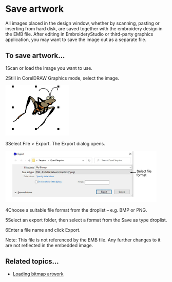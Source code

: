 # Save artwork

All images placed in the design window, whether by scanning, pasting or inserting from hard disk, are saved together with the embroidery design in the EMB file. After editing in EmbroideryStudio or third-party graphics application, you may want to save the image out as a separate file.

## To save artwork...

1Scan or load the image you want to use.

2Still in CorelDRAW Graphics mode, select the image.

![EditImage300083.png](assets/EditImage300083.png)

3Select File > Export. The Export dialog opens.

![ExportGraphics.png](assets/ExportGraphics.png)

4Choose a suitable file format from the droplist – e.g. BMP or PNG.

5Select an export folder, then select a format from the Save as type droplist.

6Enter a file name and click Export.

Note: This file is not referenced by the EMB file. Any further changes to it are not reflected in the embedded image.

## Related topics...

- [Loading bitmap artwork](Loading_bitmap_artwork)
